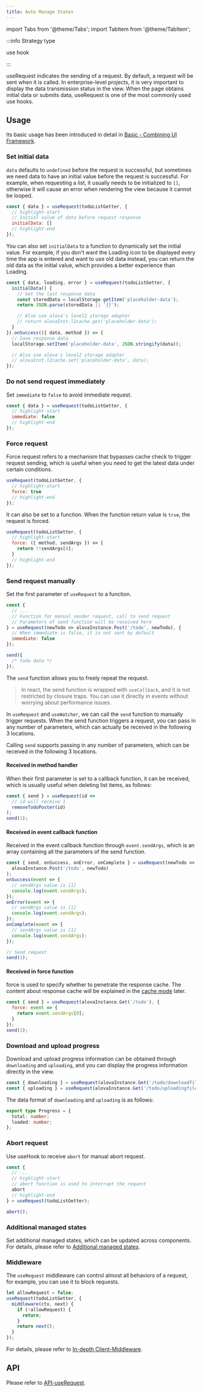 ```yaml
---
title: Auto Manage States
---
```


import Tabs from '@theme/Tabs';
import TabItem from '@theme/TabItem';

:::info Strategy type

use hook

:::

useRequest indicates the sending of a request. By default, a request will be sent when it is called. In enterprise-level projects, it is very important to display the data transmission status in the view. When the page obtains initial data or submits data, useRequest is one of the most commonly used use hooks.

## Usage

Its basic usage has been introduced in detail in [Basic - Combining UI Framework](/tutorial/getting-started/basic/combine-framework).

### Set initial data

`data` defaults to `undefined` before the request is successful, but sometimes we need data to have an initial value before the request is successful. For example, when requesting a list, it usually needs to be initialized to `[]`, otherwise it will cause an error when rendering the view because it cannot be looped.

```javascript
const { data } = useRequest(todoListGetter, {
  // highlight-start
  // Initial value of data before request response
  initialData: []
  // highlight-end
});
```

You can also set `initialData` to a function to dynamically set the initial value. For example, if you don't want the Loading icon to be displayed every time the app is entered and want to use old data instead, you can return the old data as the initial value, which provides a better experience than Loading.

```js
const { data, loading, error } = useRequest(todoListGetter, {
  initialData() {
    // Set the last response data
    const storedData = localStorage.getItem('placeholder-data');
    return JSON.parse(storedData || '{}');

    // Also use alova's level2 storage adapter
    // return alovaInst.l2cache.get('placeholder-data');
  }
}).onSuccess(({ data, method }) => {
  // Save response data
  localStorage.setItem('placeholder-data', JSON.stringify(data));

  // Also use alova's level2 storage adapter
  // alovaInst.l2cache.set('placeholder-data', data);
});
```

### Do not send request immediately

Set `immediate` to `false` to avoid immediate request.

```javascript
const { data } = useRequest(todoListGetter, {
  // highlight-start
  immediate: false
  // highlight-end
});
```

### Force request

Force request refers to a mechanism that bypasses cache check to trigger request sending, which is useful when you need to get the latest data under certain conditions.

```javascript
useRequest(todoListGetter, {
  // highlight-start
  force: true
  // highlight-end
});
```

It can also be set to a function. When the function return value is `true`, the request is forced.

```javascript
useRequest(todoListGetter, {
  // highlight-start
  force: ({ method, sendArgs }) => {
    return !!sendArgs[0];
  }
  // highlight-end
});
```

### Send request manually

Set the first parameter of `useRequest` to a function.

```javascript
const {
  // ...
  // Function for manual sender request, call to send request
  // Parameters of send function will be received here
} = useRequest(newTodo => alovaInstance.Post('/todo', newTodo), {
  // When immediate is false, it is not sent by default
  immediate: false
});

send({
  /* todo data */
});
```

The `send` function allows you to freely repeat the request.

> In react, the send function is wrapped with `useCallback`, and it is not restricted by closure traps. You can use it directly in events without worrying about performance issues.

In `useRequest` and `useWatcher`, we can call the `send` function to manually trigger requests. When the send function triggers a request, you can pass in any number of parameters, which can actually be received in the following 3 locations.

Calling `send` supports passing in any number of parameters, which can be received in the following 3 locations.

#### Received in method handler

When their first parameter is set to a callback function, it can be received, which is usually useful when deleting list items, as follows:

```javascript
const { send } = useRequest(id =>
  // id will receive 1
  removeTodoPoster(id)
);
send(1);
```

#### Received in event callback function

Received in the event callback function through `event.sendArgs`, which is an array containing all the parameters of the send function.

```javascript
const { send, onSuccess, onError, onComplete } = useRequest(newTodo =>
  alovaInstance.Post('/todo', newTodo)
);
onSuccess(event => {
  // sendArgs value is [1]
  console.log(event.sendArgs);
});
onError(event => {
  // sendArgs value is [1]
  console.log(event.sendArgs);
});
onComplete(event => {
  // sendArgs value is [1]
  console.log(event.sendArgs);
});

// Send request
send(1);
```

#### Received in force function

force is used to specify whether to penetrate the response cache. The content about response cache will be explained in the [cache mode](/tutorial/cache/mode) later.

```javascript
const { send } = useRequest(alovaInstance.Get('/todo'), {
  force: event => {
    return event.sendArgs[0];
  }
});
send(1);
```

### Download and upload progress

Download and upload progress information can be obtained through `downloading` and `uploading`, and you can display the progress information directly in the view.

```javascript
const { downloading } = useRequest(alovaInstance.Get('/todo/downloadfile'));
const { uploading } = useRequest(alovaInstance.Get('/todo/uploadingfile'));
```

The data format of `downloading` and `uploading` is as follows:

```ts
export type Progress = {
  total: number;
  loaded: number;
};
```

### Abort request

Use useHook to receive `abort` for manual abort request.

```javascript
const {
  // ...
  // highlight-start
  // abort function is used to interrupt the request
  abort
  // highlight-end
} = useRequest(todoListGetter);

abort();
```

### Additional managed states

Set additional managed states, which can be updated across components. For details, please refer to [Additional managed states](/tutorial/client/in-depth/manage-extra-states).

### Middleware

The `useRequest` middleware can control almost all behaviors of a request, for example, you can use it to block requests.

```js
let allowRequest = false;
useRequest(todoListGetter, {
  middleware(ctx, next) {
    if (!allowRequest) {
      return;
    }
    return next();
  }
});
```

For details, please refer to [In-depth Client-Middleware](/tutorial/client/in-depth/middleware).

## API

Please refer to [API-useRequest](/api/core-hooks#userequest).

